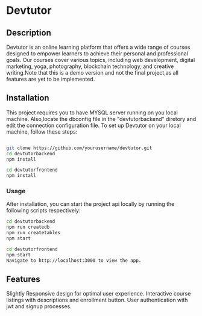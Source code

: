 # Devtutor

## Description

Devtutor is an online learning platform that offers a wide range of courses designed to empower learners to achieve their personal and professional goals. Our courses cover various topics, including web development, digital marketing, yoga, photography, blockchain technology, and creative writing.Note that this is a demo version and not the final project,as all features are yet to be implemented.





## Installation


This project requires you to have  MYSQL server running on you local machine. Also,locate the dbconfig file in the "devtutorbackend" diretory and edit the connection configuration file.
To set up Devtutor on your local machine, follow these steps:

```bash

git clone https://github.com/yourusername/devtutor.git
cd devtutorbackend
npm install

cd devtutorfrontend
npm install

```
### Usage
After installation, you can start the project api locally by running the following scripts respectively:
```bash
cd devtutorbackend
npm run createdb
npm run createtables
npm start

```


```bash
cd devtutorfrontend
npm start
Navigate to http://localhost:3000 to view the app.
```

## Features
Slightly Responsive design for optimal user experience.
Interactive course listings with descriptions and enrollment button.
User authentication with jwt and signup processes.